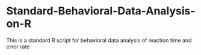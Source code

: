 # Standard-Behavioral-Data-Analysis-on-R
This is a standard R script for behavioral data analysis of reaction time and error rate 
